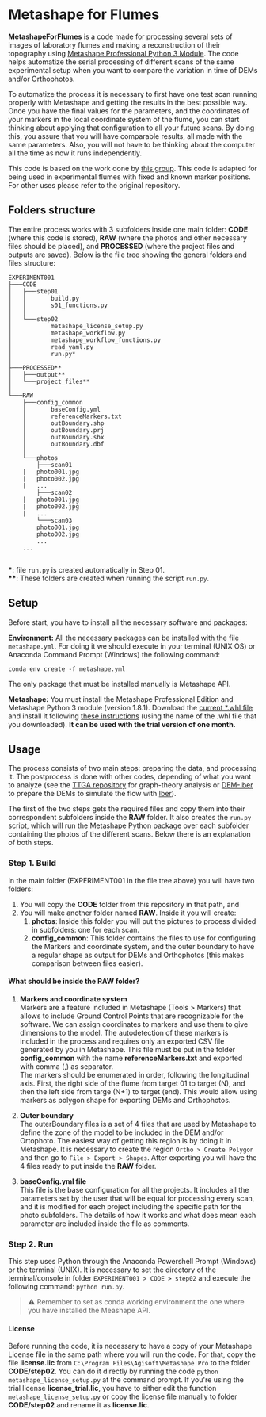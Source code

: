 # Metashape for Flumes

**MetashapeForFlumes** is a code made for processing several sets of images of laboratory flumes and making a reconstruction of their topography using [Metashape Professional Python 3 Module](https://www.agisoft.com/features/professional-edition/). The code helps automatize the serial processing of different scans of the same experimental setup when you want to compare the variation in time of DEMs and/or Orthophotos.

To automatize the process it is necessary to first have one test scan running properly with Metashape and getting the results in the best possible way. Once you have the final values for the parameters, and the coordinates of your markers in the local coordinate system of the flume, you can start thinking about applying that configuration to all your future scans. By doing this, you assure that you will have comparable results, all made with the same parameters. Also, you will not have to be thinking about the computer all the time as now it runs independently.

This code is based on the work done by [this group](https://github.com/ucdavis/metashape). This code is adapted for being used in experimental flumes with fixed and known marker positions. For other uses please refer to the original repository.

## Folders structure 

The entire process works with 3 subfolders inside one main folder: **CODE** (where this code is stored), **RAW** (where the photos and other necessary files should be placed), and **PROCESSED** (where the project files and outputs are saved). Below is the file tree showing the general folders and files structure:

```
EXPERIMENT001
├───CODE
│   ├───step01
│   │       build.py
│   │       s01_functions.py
│   │
│   └───step02
│           metashape_license_setup.py
│           metashape_workflow.py
│           metashape_workflow_functions.py
│           read_yaml.py
│           run.py*
│
├───PROCESSED**
│   ├───output**
│   └───project_files**
│
└───RAW
    ├───config_common
    │       baseConfig.yml
    │       referenceMarkers.txt
    │       outBoundary.shp
    │	    outBoundary.prj
    │       outBoundary.shx
    │       outBoundary.dbf
    │
    └───photos
        ├───scan01
	|	photo001.jpg
	|	photo002.jpg
	|	...
        ├───scan02
	|	photo001.jpg
	|	photo002.jpg
	|	...
        └───scan03
		photo001.jpg
		photo002.jpg
		...
	...
        
```

**\***: file `run.py` is created automatically in Step 01.  
**\*\***: These folders are created when running the script `run.py`.

## Setup

Before start, you have to install all the necessary software and packages:   

**Environment:** All the necessary packages can be installed with the file `metashape.yml`. For doing it we should execute in your terminal (UNIX OS) or Anaconda Command Prompt (Windows) the following command:

```
conda env create -f metashape.yml 
```

The only package that must be installed manually is Metashape API. 

**Metashape:** You must install the Metashape Professional Edition and Metashape Python 3 module (version 1.8.1). Download the [current \*.whl file](https://www.agisoft.com/downloads/installer/) and install it following [these instructions](https://agisoft.freshdesk.com/support/solutions/articles/31000148930-how-to-install-metashape-stand-alone-python-module) (using the name of the .whl file that you downloaded). **It can be used with the trial version of one month.**

## Usage  
The process consists of two main steps: preparing the data, and processing it. The postprocess is done with other codes, depending of what you want to analyze (see the [TTGA repository](https://github.com/cgotelli/DEM-ttga) for graph-theory analysis or [DEM-Iber](https://github.com/cgotelli/DEM-Iber/) to prepare the DEMs to simulate the flow with [Iber](https://iberaula.es/)). 

The first of the two steps gets the required files and copy them into their correspondent subfolders inside the **RAW** folder. It also creates the `run.py` script, which will run the Metashape Python package over each subfolder containing the photos of the different scans. Below there is an explanation of both steps.

### Step 1. Build  
In the main folder (EXPERIMENT001 in the file tree above) you will have two folders:  
1. You will copy the **CODE** folder from this repository in that path, and
2. You will make another folder named **RAW**. Inside it you will create:
	1. **photos**: Inside this folder you will put the pictures to process divided in subfolders: one for each scan.
	2. **config_common**: This folder contains the files to use for configuring the Markers and coordinate system, and the outer boundary to have a regular shape as output for DEMs and Orthophotos (this makes comparison between files easier).

#### What should be inside the **RAW** folder?

1. **Markers and coordinate system**  
Markers are a feature included in Metashape (Tools > Markers) that allows to include Ground Control Points that are recognizable for the software. We can assign coordinates to markers and use them to give dimensions to the model. The autodetection of these markers is included in the process and requires only an exported CSV file generated by you in Metashape. This file must be put in the folder **config_common** with the name **referenceMarkers.txt** and exported with comma (,) as separator.  
The markers should be enumerated in order, following the longitudinal axis. First, the right side of the flume from target 01 to target (N), and then the left side from targe (N+1) to target (end). This would allow using markers as polygon shape for exporting DEMs and Orthophotos.

2. **Outer boundary**  
The outerBoundary files is a set of 4 files that are used by Metashape to define the zone of the model to be included in the DEM and/or Ortophoto. The easiest way of getting this region is by doing it in Metashape. It is necessary to create the region `Ortho > Create Polygon` and then go to `File > Export > Shapes`. After exporting you will have the 4 files ready to put inside the **RAW** folder.

3. **baseConfig.yml file**  
This file is the base configuration for all the projects. It includes all the parameters set by the user that will be equal for processing every scan, and it is modified for each project including the specific path for the photo subfolders. The details of how it works and what does mean each parameter are included inside the file as comments. 


### Step 2. Run

This step uses Python through the Anaconda Powershell Prompt (Windows) or the terminal (UNIX). It is necessary to set the directory of the terminal/console in folder `EXPERIMENT001 > CODE > step02` and execute the following command: `python run.py`. 
> :warning: Remember to set as conda working environment the one where you have installed the Meashape API.

#### License 

Before running the code, it is necessary to have a copy of your Metashape License file in the same path where you will run the code. For that, copy the file **license.lic** from `C:\Program Files\Agisoft\Metashape Pro` to the folder **CODE/step02**. You can do it directly by running the code `python metashape_license_setup.py` at the command prompt. If you're using the trial license **license_trial.lic**, you have to either edit the function ```metashape_license_setup.py``` or copy the license file manually to folder **CODE/step02** and rename it as **license.lic**.



[^1]: Up to now (August, 2022) it doesn't work with Python 3.9. 
